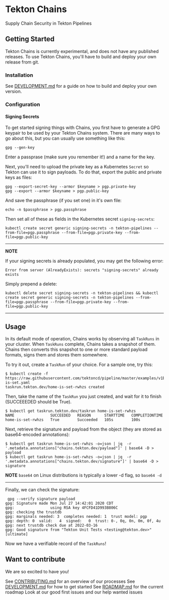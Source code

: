 # Tekton Chains
Supply Chain Security in Tekton Pipelines

## Getting Started

Tekton Chains is currently experimental, and does not have any published releases.
To use Tekton Chains, you'll have to build and deploy your own release from git.

### Installation

See [DEVELOPMENT.md](DEVELOPMENT.md) for a guide on how to build and deploy your own version.

### Configuration

#### Signing Secrets

To get started signing things with Chains, you first have to generate a GPG keypair
to be used by your Tekton Chains system.
There are many ways to go about this, but you can usually use something like this:

```shell
gpg --gen-key
```

Enter a passprase (make sure you remember it!) and a name for the key.

Next, you'll need to upload the private key as a Kubernetes `Secret` so Tekton can use it
to sign payloads.
To do that, export the public and private keys as files:

```shell
gpg --export-secret-key --armor $keyname > pgp.private-key
gpg --export --armor $keyname > pgp.public-key
```

And save the passphrase (if you set one) in it's own file:

```shell
echo -n $passphrase > pgp.passphrase
```

Then set all of these as fields in the Kubernetes secret `signing-secrets`:

```shell
kubectl create secret generic signing-secrets -n tekton-pipelines --from-file=pgp.passphrase --from-file=pgp.private-key --from-file=pgp.public-key
```

---
**NOTE**

If your signing secrets is already populated, you may get the following error:

```shell
Error from server (AlreadyExists): secrets "signing-secrets" already exists
```

Simply prepend a delete:

```shell
kubectl delete secret signing-secrets -n tekton-pipelines && kubectl create secret generic signing-secrets -n tekton-pipelines --from-file=pgp.passphrase --from-file=pgp.private-key --from-file=pgp.public-key
```
---

## Usage

In its default mode of operation, Chains works by observing all `TaskRuns` in your cluster.
When `TaskRuns` complete, Chains takes a snapshot of them.
Chains then converts this snapshot to one or more standard payload formats, signs them and stores them somewhere.

To try it out, create a `TaskRun` of your choice.
For a sample one, try this:

```shell
$ kubectl create -f https://raw.githubusercontent.com/tektoncd/pipeline/master/examples/v1beta1/taskruns/home-is-set.yaml
taskrun.tekton.dev/home-is-set-rwhzs created
```

Then, take the name of the `TaskRun` you just created, and wait for it to finish (SUCCEEEDED should be True).

```shell
$ kubectl get taskrun.tekton.dev/taskrun home-is-set-rwhzs
NAME                SUCCEEDED   REASON      STARTTIME   COMPLETIONTIME
home-is-set-rwhzs   True        Succeeded   105s        100s
```

Next, retrieve the signature and payload from the object (they are stored as base64-encoded annotations):

```shell
$ kubectl get taskrun home-is-set-rwhzs -o=json | jq  -r '.metadata.annotations["chains.tekton.dev/payload"]' | base64 -D > payload
$ kubectl get taskrun home-is-set-rwhzs -o=json | jq  -r '.metadata.annotations["chains.tekton.dev/signature"]' | base64 -D > signature
```

**NOTE**
`base64` on Linux distributions is typically a lower -d flag, so `base64 -d`

---

Finally, we can check the signature:

```shell
 gpg --verify signature payload
gpg: Signature made Mon Jul 27 14:42:01 2020 CDT
gpg:                using RSA key 4FCFD41D993B806C
gpg: checking the trustdb
gpg: marginals needed: 3  completes needed: 1  trust model: pgp
gpg: depth: 0  valid:   4  signed:   0  trust: 0-, 0q, 0n, 0m, 0f, 4u
gpg: next trustdb check due at 2022-03-16
gpg: Good signature from "Tekton Unit Tests <testing@tekton.dev>" [ultimate]
```

Now we have a verifiable record of the `TaskRuns`!


## Want to contribute

We are so excited to have you!

See [CONTRIBUTING.md](CONTRIBUTING.md) for an overview of our processes
See [DEVELOPMENT.md](DEVELOPMENT.md) for how to get started
See [ROADMAP.md](ROADMAP.md) for the current roadmap
Look at our good first issues and our help wanted issues

